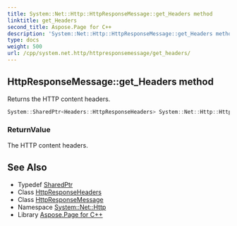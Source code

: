 ```yaml
---
title: System::Net::Http::HttpResponseMessage::get_Headers method
linktitle: get_Headers
second_title: Aspose.Page for C++
description: 'System::Net::Http::HttpResponseMessage::get_Headers method. Returns the HTTP content headers in C++.'
type: docs
weight: 500
url: /cpp/system.net.http/httpresponsemessage/get_headers/
---
```

## HttpResponseMessage::get_Headers method


Returns the HTTP content headers.

```cpp
System::SharedPtr<Headers::HttpResponseHeaders> System::Net::Http::HttpResponseMessage::get_Headers() const
```


### ReturnValue

The HTTP content headers.

## See Also

* Typedef [SharedPtr](../../../system/sharedptr/)
* Class [HttpResponseHeaders](../../../system.net.http.headers/httpresponseheaders/)
* Class [HttpResponseMessage](../)
* Namespace [System::Net::Http](../../)
* Library [Aspose.Page for C++](../../../)
